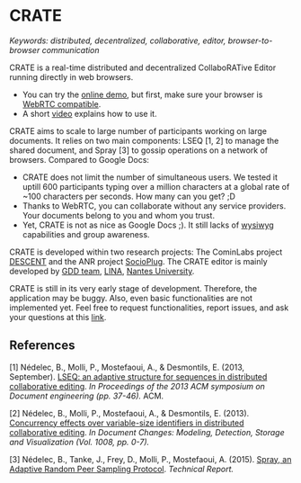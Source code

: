 # CRATE

<i>Keywords: distributed, decentralized, collaborative, editor,
browser-to-browser communication </i>

CRATE is a real-time distributed and decentralized CollaboRATive Editor running
directly in web browsers.

* You can try the [online demo](http://chat-wane.github.io/CRATE/), but first, make
sure your browser is [WebRTC compatible](http://caniuse.com/#feat=rtcpeerconnection).
* A short [video](https://www.dropbox.com/s/egf2c2do1jd331w/CRATE-video.mp4?dl=0)
explains how to use it.

CRATE aims to scale to large number of participants working on large documents.
It relies on two main components: LSEQ [1, 2] to manage the shared document, and
Spray [3] to gossip operations on a network of browsers. Compared to Google Docs:

* CRATE does not limit the number of simultaneous users. We tested it uptill 600
participants typing over a million characters at a global rate of ~100
characters per seconds. How many can you get? ;D
* Thanks to WebRTC, you can collaborate without any service providers. Your documents
belong to you and whom you trust.
* Yet, CRATE is not as nice as Google Docs ;). It still lacks of
[wysiwyg](https://en.wikipedia.org/wiki/WYSIWYG) capabilities
and group awareness.

CRATE is developed within two research projects: The CominLabs project
[DESCENT](http://www.descent.cominlabs.ueb.eu/) and the ANR project
[SocioPlug](http://socioplug.univ-nantes.fr/). The CRATE editor is mainly
developed by [GDD team](https://sites.google.com/site/gddlina/),
[LINA](https://www.lina.univ-nantes.fr/), [Nantes
University](http://www.univ-nantes.fr/).

CRATE is still in its very early stage of development. Therefore, the
application may be buggy. Also, even basic functionalities are not implemented
yet. Feel free to request functionalities, report issues, and ask your questions
at this [link](https://github.com/Chat-Wane/CRATE/issues).

## References

[1] Nédelec, B., Molli, P., Mostefaoui, A., & Desmontils, E. (2013,
September). [LSEQ: an adaptive structure for sequences in distributed
collaborative
editing](http://hal.univ-nantes.fr/docs/00/92/16/33/PDF/fp025-nedelec.pdf). <i>In
Proceedings of the 2013 ACM symposium on Document engineering (pp. 37-46).</i> ACM.

[2] Nédelec, B., Molli, P., Mostefaoui, A., & Desmontils,
E. (2013). [Concurrency effects over variable-size identifiers in distributed
collaborative
editing](https://hal.archives-ouvertes.fr/hal-00921655/document). <i>In
Document Changes: Modeling, Detection, Storage and Visualization (Vol. 1008,
pp. 0-7).</i>

[3] Nédelec, B., Tanke, J., Frey, D., Molli, P., Mostefaoui, A. (2015).
[Spray, an Adaptive Random Peer Sampling Protocol](https://hal.archives-ouvertes.fr/hal-01203363/file/spray.pdf). <i>Technical Report.</i>
